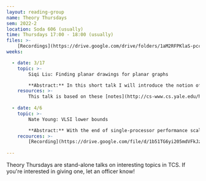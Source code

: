 ```yaml
---
layout: reading-group
name: Theory Thursdays
sem: 2022-2
location: Soda 606 (usually)
time: Thursdays 17:00 - 18:00 (usually)
files: >-
    [Recordings](https://drive.google.com/drive/folders/1aM2RFPKlaS-pccchpuavSmPBiY2mK1M3?usp=sharing)
weeks:

  - date: 3/17
    topic: >-
        Siqi Liu: Finding planar drawings for planar graphs

        **Abstract:** In this short talk I will introduce the notion of graph Laplacian and show an algorithm that uses graph Laplacians to find planar drawings for planar graphs.
    resources: >-
        This talk is based on these [notes](http://cs-www.cs.yale.edu/homes/spielman/PAPERS/bull1557.pdf) by Dan Spielman
  
  - date: 4/6
    topic: >-
        Nate Young: VLSI lower bounds

        **Abstract:** With the end of single-processor performance scaling and enormous popularity of very-high-compute applications like those in deep learning, there is more interest than ever in parallel computation and application-specific parallel hardware. Although parallel models like PRAMs are sometimes studied by theoreticians, these theoretical models fail to capture not only important constant factors but even some very important asymptotic costs incurred by real parallel computation. In this talk, I will give an introduction to a line of work that attempts to close this gap using theoretical models of integrated-circuit chips, and I will present a few asymptotic lower bounds on computation time and chip area using this much more realistic model.
    recources: >-
        [Recording](https://drive.google.com/file/d/1b51TG6yi205mdVFkJzYqN6A9-mSQKHhs/view?usp=sharing)
  
---
```


Theory Thursdays are stand-alone talks on interesting topics in TCS. If you're interested in giving one, let an officer know!
